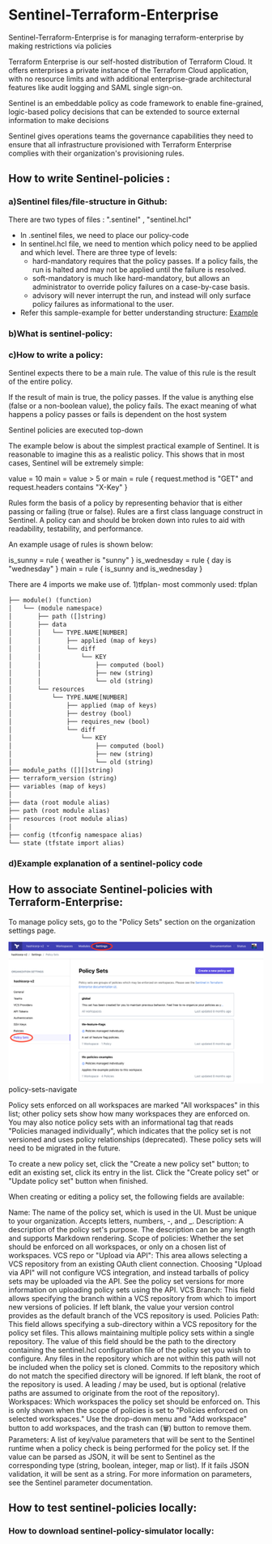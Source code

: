 # Sentinel-Terraform-Enterprise
Sentinel-Terraform-Enterprise is for managing terraform-enterprise by making restrictions via policies

Terraform Enterprise is our self-hosted distribution of Terraform Cloud. It offers enterprises a private instance of the Terraform Cloud application, with no resource limits and with additional enterprise-grade architectural features like audit logging and SAML single sign-on.

Sentinel is an embeddable policy as code framework to enable fine-grained, logic-based policy decisions that can be extended to source external information to make decisions

Sentinel gives operations teams the governance capabilities they need to ensure that all infrastructure provisioned with Terraform Enterprise complies with their organization's provisioning rules. 

## How to write Sentinel-policies :
  ### a)Sentinel files/file-structure in Github:
  There are two types of files : ".sentinel" , "sentinel.hcl"
  - In <name>.sentinel files, we need to place our policy-code
  - In sentinel.hcl file, we need to mention which policy need to be applied and which level.
    There are three type of levels: 
    - hard-mandatory requires that the policy passes. If a policy fails, the run is halted and may not be applied until the failure is resolved.
    - soft-mandatory is much like hard-mandatory, but allows an administrator to override policy failures on a case-by-case basis.
    - advisory will never interrupt the run, and instead will only surface policy failures as informational to the user.
  - Refer this sample-example for better understanding structure: [Example](https://github.com/Nokku-Organization/Sentinel-Terraform-Enterprise/tree/master/Example)
  
  
  ### b)What is sentinel-policy:
  
  ### c)How to write a policy:
  
  Sentinel expects there to be a main rule. The value of this rule is the result of the entire policy.

If the result of main is true, the policy passes. If the value is anything else (false or a non-boolean value), the policy fails. The exact meaning of what happens a policy passes or fails is dependent on the host system


Sentinel policies are executed top-down

The example below is about the simplest practical example of Sentinel. It is reasonable to imagine this as a realistic policy. This shows that in most cases, Sentinel will be extremely simple:

value = 10
main = value > 5
or
main = rule { request.method is "GET" and request.headers contains "X-Key" }


Rules form the basis of a policy by representing behavior that is either passing or failing (true or false). Rules are a first class language construct in Sentinel. A policy can and should be broken down into rules to aid with readability, testability, and performance.

An example usage of rules is shown below:

is_sunny     = rule { weather is "sunny" }
is_wednesday = rule { day is "wednesday" }
main = rule { is_sunny and is_wednesday }


  
  There are 4 imports we make use of.
  1)tfplan- most commonly used:
  tfplan

    
    ├── module() (function)
    │   └── (module namespace)
    │       ├── path ([]string)
    │       ├── data
    │       │   └── TYPE.NAME[NUMBER]
    │       │       ├── applied (map of keys)
    │       │       └── diff
    │       │           └── KEY
    │       │               ├── computed (bool)
    │       │               ├── new (string)
    │       │               └── old (string)
    │       └── resources
    │           └── TYPE.NAME[NUMBER]
    │               ├── applied (map of keys)
    │               ├── destroy (bool)
    │               ├── requires_new (bool)
    │               └── diff
    │                   └── KEY
    │                       ├── computed (bool)
    │                       ├── new (string)
    │                       └── old (string)
    ├── module_paths ([][]string)
    ├── terraform_version (string)
    ├── variables (map of keys)
    │
    ├── data (root module alias)
    ├── path (root module alias)
    ├── resources (root module alias)
    │
    ├── config (tfconfig namespace alias)
    └── state (tfstate import alias)
    
     
  ### d)Example explanation of a sentinel-policy code

## How to associate Sentinel-policies with Terraform-Enterprise:
To manage policy sets, go to the "Policy Sets" section on the organization settings page.

![policy-set-image](policy-sets-navigate-cd11a99d.png)
policy-sets-navigate

Policy sets enforced on all workspaces are marked "All workspaces" in this list; other policy sets show how many workspaces they are enforced on. You may also notice policy sets with an informational tag that reads "Policies managed individually", which indicates that the policy set is not versioned and uses policy relationships (deprecated). These policy sets will need to be migrated in the future.

To create a new policy set, click the "Create a new policy set" button; to edit an existing set, click its entry in the list. Click the "Create policy set" or "Update policy set" button when finished.

When creating or editing a policy set, the following fields are available:

Name: The name of the policy set, which is used in the UI. Must be unique to your organization. Accepts letters, numbers, -, and _.
Description: A description of the policy set's purpose. The description can be any length and supports Markdown rendering.
Scope of policies: Whether the set should be enforced on all workspaces, or only on a chosen list of workspaces.
VCS repo or "Upload via API": This area allows selecting a VCS repository from an existing OAuth client connection. Choosing "Upload via API" will not configure VCS integration, and instead tarballs of policy sets may be uploaded via the API. See the policy set versions for more information on uploading policy sets using the API.
VCS Branch: This field allows specifying the branch within a VCS repository from which to import new versions of policies. If left blank, the value your version control provides as the default branch of the VCS repository is used.
Policies Path: This field allows specifying a sub-directory within a VCS repository for the policy set files. This allows maintaining multiple policy sets within a single repository. The value of this field should be the path to the directory containing the sentinel.hcl configuration file of the policy set you wish to configure. Any files in the repository which are not within this path will not be included when the policy set is cloned. Commits to the repository which do not match the specified directory will be ignored. If left blank, the root of the repository is used. A leading / may be used, but is optional (relative paths are assumed to originate from the root of the repository).
Workspaces: Which workspaces the policy set should be enforced on. This is only shown when the scope of policies is set to "Policies enforced on selected workspaces." Use the drop-down menu and "Add workspace" button to add workspaces, and the trash can (🗑) button to remove them.
Parameters: A list of key/value parameters that will be sent to the Sentinel runtime when a policy check is being performed for the policy set. If the value can be parsed as JSON, it will be sent to Sentinel as the corresponding type (string, boolean, integer, map or list). If it fails JSON validation, it will be sent as a string. For more information on parameters, see the Sentinel parameter documentation.



## How to test sentinel-policies locally: 
  ### How to download sentinel-policy-simulator locally:
